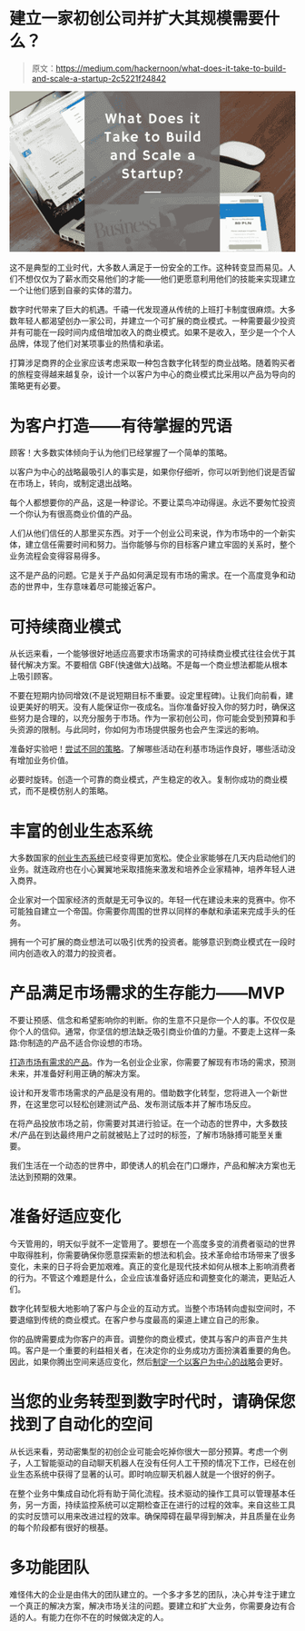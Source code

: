 # 建立一家初创公司并扩大其规模需要什么？

> 原文：<https://medium.com/hackernoon/what-does-it-take-to-build-and-scale-a-startup-2c5221f24842>

![](img/28aec68979be98ff7156639ea4d71f61.png)

这不是典型的工业时代，大多数人满足于一份安全的工作。这种转变显而易见。人们不想仅仅为了薪水而交易他们的才能——他们更愿意利用他们的技能来实现建立一个让他们感到自豪的实体的潜力。

数字时代带来了巨大的机遇。千禧一代发现遵从传统的上班打卡制度很麻烦。大多数年轻人都渴望创办一家公司，并建立一个可扩展的商业模式。一种需要最少投资并有可能在一段时间内成倍增加收入的商业模式。如果不是收入，至少是一个个人品牌，体现了他们对某项事业的热情和承诺。

打算涉足商界的企业家应该考虑采取一种包含数字化转型的商业战略。随着购买者的旅程变得越来越复杂，设计一个以客户为中心的商业模式比采用以产品为导向的策略更有必要。

# 为客户打造——有待掌握的咒语

顾客！大多数实体倾向于认为他们已经掌握了一个简单的策略。

以客户为中心的战略最吸引人的事实是，如果你仔细听，你可以听到他们说是否留在市场上，转向，或制定退出战略。

每个人都想要你的产品，这是一种谬论。不要让菜鸟冲动得逞。永远不要匆忙投资一个你认为有很高商业价值的产品。

人们从他们信任的人那里买东西。对于一个创业公司来说，作为市场中的一个新实体，建立信任需要时间和努力。当你能够与你的目标客户建立牢固的关系时，整个业务流程会变得容易得多。

这不是产品的问题。它是关于产品如何满足现有市场的需求。在一个高度竞争和动态的世界中，生存意味着尽可能接近客户。

# 可持续商业模式

从长远来看，一个能够很好地适应高要求市场需求的可持续商业模式往往会优于其替代解决方案。不要相信 GBF(快速做大)战略。不是每一个商业想法都能从根本上吸引顾客。

不要在短期内协同增效(不是说短期目标不重要。设定里程碑)。让我们向前看，建设更美好的明天。没有人能保证你一夜成名。当你准备好投入你的努力时，确保这些努力是合理的，以充分服务于市场。作为一家初创公司，你可能会受到预算和手头资源的限制。与此同时，你如何为市场提供服务也会产生深远的影响。

准备好实验吧！[尝试不同的策略](https://shopnix.in/blog/top-digital-marketing-strategies-to-promote-ecommerce-store/)。了解哪些活动在利基市场运作良好，哪些活动没有增加业务价值。

必要时旋转。创造一个可靠的商业模式，产生稳定的收入。复制你成功的商业模式，而不是模仿别人的策略。

# 丰富的创业生态系统

大多数国家的[创业生态系统](https://hackernoon.com/the-startups-ecosystem-and-challenges-2bc99396d7d3)已经变得更加宽松。使企业家能够在几天内启动他们的业务。就连政府也在小心翼翼地采取措施来激发和培养企业家精神，培养年轻人进入商界。

企业家对一个国家经济的贡献是无可争议的。年轻一代在建设未来的竞赛中。你不可能独自建立一个帝国。你需要你周围的世界以同样的奉献和承诺来完成手头的任务。

拥有一个可扩展的商业想法可以吸引优秀的投资者。能够意识到商业模式在一段时间内创造收入的潜力的投资者。

# 产品满足市场需求的生存能力——MVP

不要让预感、信念和希望影响你的判断。你的生意不只是你一个人的事。不仅仅是你个人的信仰。通常，你坚信的想法缺乏吸引商业价值的力量。不要走上这样一条路:你制造的产品不适合你设想的市场。

[打造市场有需求的产品](https://hackernoon.com/what-value-do-you-create-marketings-3-types-of-value-7b5f40cad756)。作为一名创业企业家，你需要了解现有市场的需求，预测未来，并准备好利用正确的解决方案。

设计和开发零市场需求的产品是没有用的。借助数字化转型，您将进入一个新世界，在这里您可以轻松创建测试产品、发布测试版本并了解市场反应。

在将产品投放市场之前，你需要对其进行验证。在一个动态的世界中，大多数技术/产品在到达最终用户之前就被贴上了过时的标签，了解市场脉搏可能至关重要。

我们生活在一个动态的世界中，即使诱人的机会在门口爆炸，产品和解决方案也无法达到预期的效果。

# 准备好适应变化

今天管用的，明天似乎就不一定管用了。要想在一个高度多变的消费者驱动的世界中取得胜利，你需要确保你愿意探索新的想法和机会。技术革命给市场带来了很多变化，未来的日子将会更加艰难。真正的变化是现代技术如何从根本上影响消费者的行为。不管这个难题是什么，企业应该准备好适应和调整变化的潮流，更贴近人们。

数字化转型极大地影响了客户与企业的互动方式。当整个市场转向虚拟空间时，不要退缩到传统的商业模式。在客户参与度最高的渠道上建立自己的形象。

你的品牌需要成为你客户的声音。调整你的商业模式，使其与客户的声音产生共鸣。客户是一个重要的利益相关者，在决定你的业务成功方面扮演着重要的角色。因此，如果你腾出空间来适应变化，然后[制定一个以客户为中心的战略](https://hackernoon.com/how-to-build-a-scalable-customer-success-strategy-578b160179c)会更好。

# 当您的业务转型到数字时代时，请确保您找到了自动化的空间

从长远来看，劳动密集型的初创企业可能会吃掉你很大一部分预算。考虑一个例子，人工智能驱动的自动聊天机器人在没有任何人工干预的情况下工作，已经在创业生态系统中获得了显著的认可。即时响应聊天机器人就是一个很好的例子。

在整个业务中集成自动化将有助于简化流程。技术驱动的操作工具可以管理基本任务，另一方面，持续监控系统可以定期检查正在进行的过程的效率。来自这些工具的实时反馈可以用来改进过程的效率。确保障碍在最早得到解决，并且质量在业务的每个阶段都有很好的根基。

# 多功能团队

难怪伟大的企业是由伟大的团队建立的。一个多才多艺的团队，决心并专注于建立一个真正的解决方案，解决市场关注的问题。要建立和扩大业务，你需要身边有合适的人。有能力在你不在的时候做决定的人。